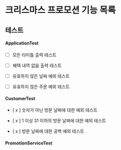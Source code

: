 # 크리스마스 프로모션 기능 목록

## 테스트

#### ApplicationTest

- [  ] 모든 타이틀 출력 테스트


- [  ] 혜택 내역 없음 출력 테스트


- [  ] 유효하지 않은 날짜 예외 테스트


- [  ] 유효하지 않은 주문 예외 테스트

#### CustomerTest

- [ x ] 숫자가 아닌 방문 날짜에 대한 예외 테스트


- [ x ] 1 이상 31 이하의 방문 날짜에 대한 예외 테스트


- [ x ] 방문 날짜에 대한 공백 예외 테스트

#### PromotionServiceTest

